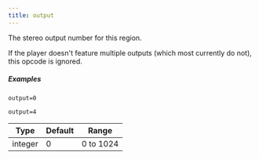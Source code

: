 ```yaml
---
title: output
---
```

The stereo output number for this region.

If the player doesn't feature multiple outputs (which most currently do not),
this opcode is ignored.

##### Examples

```
output=0

output=4
```

| Type    | Default | Range     |
| ---     | ---     | ---       |
| integer | 0       | 0 to 1024 |
